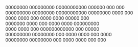  00000000 000000000 00000000000  000000    000   000  
000000000 00000000  00000000000 00000000   0000  000  
0000         0000       000    0000  0000  00000 000  
 0000000    0000        000   0000    0000 000000000  
     0000  0000         000   000000000000 000 00000  
000000000 00000000      000   0000    0000 000  0000  
00000000  00000000      000   0000    0000 000   000  

